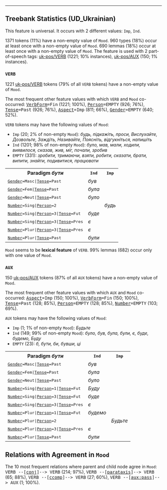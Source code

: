 

--------------------------------------------------------------------------------

## Treebank Statistics (UD_Ukrainian)

This feature is universal.
It occurs with 2 different values: `Imp`, `Ind`.

1371 tokens (11%) have a non-empty value of `Mood`.
960 types (18%) occur at least once with a non-empty value of `Mood`.
690 lemmas (18%) occur at least once with a non-empty value of `Mood`.
The feature is used with 2 part-of-speech tags: [uk-pos/VERB]() (1221; 10% instances), [uk-pos/AUX]() (150; 1% instances).

### `VERB`

1221 [uk-pos/VERB]() tokens (79% of all `VERB` tokens) have a non-empty value of `Mood`.

The most frequent other feature values with which `VERB` and `Mood` co-occurred: <tt><a href="VerbForm.html">VerbForm</a>=Fin</tt> (1221; 100%), <tt><a href="Person.html">Person</a>=EMPTY</tt> (926; 76%), <tt><a href="Tense.html">Tense</a>=Past</tt> (926; 76%), <tt><a href="Aspect.html">Aspect</a>=Imp</tt> (811; 66%), <tt><a href="Gender.html">Gender</a>=EMPTY</tt> (640; 52%).

`VERB` tokens may have the following values of `Mood`:

* `Imp` (20; 2% of non-empty `Mood`): <em>будь, підкажіть, проси, Вислухайте, Дозвольте, Заждіть, Називайте, Поясніть, відгукніться, напишіть</em>
* `Ind` (1201; 98% of non-empty `Mood`): <em>було, мав, мали, ходили, виявилося, сказав, жив, міг, почали, зробив</em>
* `EMPTY` (331): <em>зробити, тримаючи, взяти, робити, сказати, брати, випити, знайти, подивитися, працювати</em>

<table>
  <tr><th>Paradigm <i>бути</i></th><th><tt>Ind</tt></th><th><tt>Imp</tt></th></tr>
  <tr><td><tt><a href="Gender.html">Gender</a>=Masc|<a href="Tense.html">Tense</a>=Past</tt></td><td><em>був</em></td><td></td></tr>
  <tr><td><tt><a href="Gender.html">Gender</a>=Fem|<a href="Tense.html">Tense</a>=Past</tt></td><td><em>була</em></td><td></td></tr>
  <tr><td><tt><a href="Gender.html">Gender</a>=Neut|<a href="Tense.html">Tense</a>=Past</tt></td><td><em>було</em></td><td></td></tr>
  <tr><td><tt><a href="Number.html">Number</a>=Sing|<a href="Person.html">Person</a>=2</tt></td><td></td><td><em>будь</em></td></tr>
  <tr><td><tt><a href="Number.html">Number</a>=Sing|<a href="Person.html">Person</a>=3|<a href="Tense.html">Tense</a>=Fut</tt></td><td><em>буде</em></td><td></td></tr>
  <tr><td><tt><a href="Number.html">Number</a>=Sing|<a href="Person.html">Person</a>=3|<a href="Tense.html">Tense</a>=Pres</tt></td><td><em>є</em></td><td></td></tr>
  <tr><td><tt><a href="Number.html">Number</a>=Plur|<a href="Person.html">Person</a>=3|<a href="Tense.html">Tense</a>=Pres</tt></td><td><em>є</em></td><td></td></tr>
  <tr><td><tt><a href="Number.html">Number</a>=Plur|<a href="Tense.html">Tense</a>=Past</tt></td><td><em>були</em></td><td></td></tr>
</table>

`Mood` seems to be **lexical feature** of `VERB`. 99% lemmas (682) occur only with one value of `Mood`.

### `AUX`

150 [uk-pos/AUX]() tokens (87% of all `AUX` tokens) have a non-empty value of `Mood`.

The most frequent other feature values with which `AUX` and `Mood` co-occurred: <tt><a href="Aspect.html">Aspect</a>=Imp</tt> (150; 100%), <tt><a href="VerbForm.html">VerbForm</a>=Fin</tt> (150; 100%), <tt><a href="Tense.html">Tense</a>=Past</tt> (128; 85%), <tt><a href="Person.html">Person</a>=EMPTY</tt> (128; 85%), <tt><a href="Number.html">Number</a>=EMPTY</tt> (103; 69%).

`AUX` tokens may have the following values of `Mood`:

* `Imp` (1; 1% of non-empty `Mood`): <em>Будьте</em>
* `Ind` (149; 99% of non-empty `Mood`): <em>було, був, була, були, є, буде, будемо, Буду</em>
* `EMPTY` (23): <em>б, бути, би, бувши, ці</em>

<table>
  <tr><th>Paradigm <i>бути</i></th><th><tt>Ind</tt></th><th><tt>Imp</tt></th></tr>
  <tr><td><tt><a href="Gender.html">Gender</a>=Masc|<a href="Tense.html">Tense</a>=Past</tt></td><td><em>був</em></td><td></td></tr>
  <tr><td><tt><a href="Gender.html">Gender</a>=Fem|<a href="Tense.html">Tense</a>=Past</tt></td><td><em>була</em></td><td></td></tr>
  <tr><td><tt><a href="Gender.html">Gender</a>=Neut|<a href="Tense.html">Tense</a>=Past</tt></td><td><em>було</em></td><td></td></tr>
  <tr><td><tt><a href="Number.html">Number</a>=Sing|<a href="Person.html">Person</a>=1|<a href="Tense.html">Tense</a>=Fut</tt></td><td><em>Буду</em></td><td></td></tr>
  <tr><td><tt><a href="Number.html">Number</a>=Sing|<a href="Person.html">Person</a>=3|<a href="Tense.html">Tense</a>=Fut</tt></td><td><em>буде</em></td><td></td></tr>
  <tr><td><tt><a href="Number.html">Number</a>=Sing|<a href="Person.html">Person</a>=3|<a href="Tense.html">Tense</a>=Pres</tt></td><td><em>є</em></td><td></td></tr>
  <tr><td><tt><a href="Number.html">Number</a>=Plur|<a href="Person.html">Person</a>=1|<a href="Tense.html">Tense</a>=Fut</tt></td><td><em>будемо</em></td><td></td></tr>
  <tr><td><tt><a href="Number.html">Number</a>=Plur|<a href="Person.html">Person</a>=2</tt></td><td></td><td><em>Будьте</em></td></tr>
  <tr><td><tt><a href="Number.html">Number</a>=Plur|<a href="Person.html">Person</a>=3|<a href="Tense.html">Tense</a>=Pres</tt></td><td><em>є</em></td><td></td></tr>
  <tr><td><tt><a href="Number.html">Number</a>=Plur|<a href="Tense.html">Tense</a>=Past</tt></td><td><em>були</em></td><td></td></tr>
</table>

## Relations with Agreement in `Mood`

The 10 most frequent relations where parent and child node agree in `Mood`:
<tt>VERB --[<a href="../dep/conj.html">conj</a>]--> VERB</tt> (214; 97%),
<tt>VERB --[<a href="../dep/parataxis.html">parataxis</a>]--> VERB</tt> (65; 88%),
<tt>VERB --[<a href="../dep/ccomp.html">ccomp</a>]--> VERB</tt> (27; 60%),
<tt>VERB --[<a href="../dep/aux:pass.html">aux:pass</a>]--> AUX</tt> (1; 100%).

